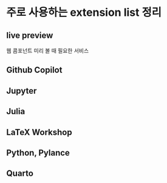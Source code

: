 
# 주로 사용하는 extension list 정리 

## live preview 
웹 콤포넌트 미리 볼 때 필요한 서비스 

## Github Copilot 

## Jupyter

## Julia 

## LaTeX Workshop 

## Python, Pylance 

## Quarto 

##